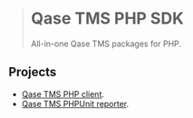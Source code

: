 > # Qase TMS PHP SDK
>
> All-in-one Qase TMS packages for PHP.

## Projects

- [Qase TMS PHP client](https://github.com/qase-tms/qase-php-client).
- [Qase TMS PHPUnit reporter](https://github.com/qase-tms/qase-phpunit).
